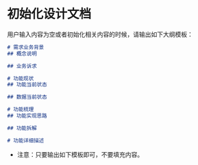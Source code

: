 
# 初始化设计文档

用户输入内容为空或者初始化相关内容的时候，请输出如下大纲模板：

```markdown
# 需求业务背景
## 概念说明

## 业务诉求

# 功能现状
## 功能当前状态

## 数据当前状态

# 功能梳理
## 功能实现思路

## 功能拆解

# 功能详细描述


```

- 注意：只要输出如下模板即可，不要填充内容。
